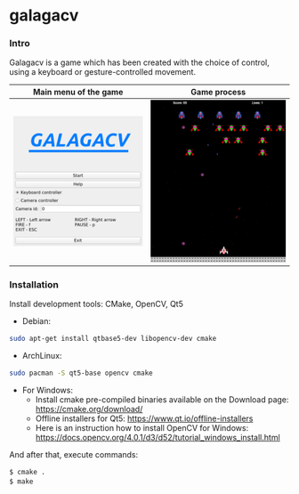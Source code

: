 # galagacv
### Intro
Galagacv is a game which has been created with the choice of control, using a keyboard or gesture-controlled movement.

Main menu of the game            |  Game process
:-------------------------------:|:-------------------------:
![](MainMenu.png)                |  ![](GameProcess.png)

### Installation
Install development tools: CMake, OpenCV, Qt5
- Debian:
```bash
sudo apt-get install qtbase5-dev libopencv-dev cmake
```
- ArchLinux:
```bash
sudo pacman -S qt5-base opencv cmake
```

- For Windows:
  - Install cmake pre-compiled binaries available on the Download page: https://cmake.org/download/
  - Offline installers for Qt5: https://www.qt.io/offline-installers
  - Here is an instruction how to install OpenCV for Windows: https://docs.opencv.org/4.0.1/d3/d52/tutorial_windows_install.html

And after that, execute commands:
```bash
$ cmake .
$ make
```
